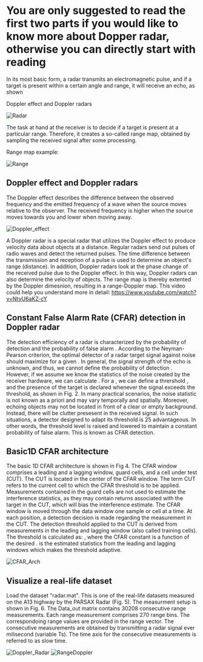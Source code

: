 # You are only suggested to read the first two parts if you would like to know more about Dopper radar, otherwise you can directly start with reading 

In its most basic form, a radar transmits an electromagnetic pulse, and if a target is present within a certain 
angle and range, it will receive an echo, as shown

 Doppler effect and Doppler radars
 
![Radar](../img/radar.PNG)

The task at hand at the receiver is to decide if a target is present at a particular range. Therefore, it creates a 
so-called range map, obtained by sampling the received signal after some processing. 

Range map example:

![Range](../img/rangemap.PNG)

## Doppler effect and Doppler radars

The Doppler effect describes the difference between the observed frequency and the emitted frequency of a 
wave when the source moves relative to the observer. The received frequency is higher when the source moves 
towards you and lower when moving away. 

![Doppler_effect](../img/doppler_effect.jpg)

A Doppler radar is a special radar that utilizes the Doppler effect to produce velocity data about objects at a 
distance. Regular radars send out pulses of radio waves and detect the returned pulses. The time difference 
between the transmission and reception of a pulse is used to determine an object's range (distance). In 
addition, Doppler radars look at the phase change of the received pulse due to the Doppler effect. In this 
way, Doppler radars can also determine the velocity of objects. The range map is thereby extented by the 
Doppler dimesnion, resulting in a range-Doppler map. This video could help you understand more in detail: 
https://www.youtube.com/watch?v=NtyU6aKZ-cY


## Constant False Alarm Rate (CFAR) detection in Doppler radar

The detection efficiency of a radar is characterized by the probability of detection and the probability of false 
alarm . According to the Neyman-Pearson criterion, the optimal detector of a radar target signal against noise 
should maximize for a given . 
In general, the signal strength of the echo is unknown, and thus, we cannot define the probability of detection
. However, if we assume we know the statistics of the noise created by the receiver hardware, we can 
calculate . For a , we can define a thrershold , and the presence of the target is declared whenever the 
signal exceeds the threshold, as shown in Fig. 2.
In many practical scenarios, the noise statistic is not known as a priori and may vary temporally and spatially. 
Moreover, echoing objects may not be located in front of a clear or empty background. Instead, there will 
be clutter presesent in the received signal. In such situations, a detector designed to adapt its threshold is 
25
advantageous. In other words, the threshold level is raised and lowered to maintain a constant probability of 
false alarm. This is known as CFAR detection. 

## Basic1D CFAR architecture 

The basic 1D CFAR architecture is shown in Fig 4. The CFAR window comprises a leading and a lagging 
window, guard cells, and a cell under test (CUT). The CUT is located in the center of the CFAR window. The 
term CUT refers to the current cell to which the CFAR threshold is to be applied. Measurements contained in the 
guard cells are not used to estimate the interference statistics, as they may contain returns associated with the 
target in the CUT, which will bias the interference estimate. 
The CFAR window is moved through the data window one sample or cell at a time. At each position, a detection 
decision is made regarding the measurement in the CUT. The detection threshold applied to the CUT is derived 
from measurements in the leading and lagging window (also called training cells). The threshold is calculated 
as:
, 
where the CFAR constant is a function of the desired . is the estimated statistics from the leading and 
lagging windows which makes the threshold adaptive. 

![CFAR_Arch](../img/CFAR_architecture.PNG)

## Visualize a real-life dataset

Load the dataset "radar.mat". This is one of the real-life datasets measured on the A13 highway by 
the PARSAX Radar (Fig. 5). The measurment setup is shown in Fig. 6. The Data_out matrix contains 
30208 consecutive range measurements. Each range measurement comprises 270 range bins. The 
correspondoing range values are provided in the range vector. The consecutive measurements are 
obtained by transmitting a radar signal ever milisecond (variable Ts). The time axis for the consecutive 
measurements is referred to as slow time.

![Doppler_Radar](../img/doppler_radar.PNG)
![RangeDoppler](../img/radar_range.PNG)